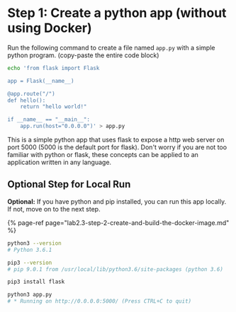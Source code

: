 # Step 1: Create a python app \(without using Docker\)

Run the following command to create a file named `app.py` with a simple python program. \(copy-paste the entire code block\)

```bash
echo 'from flask import Flask

app = Flask(__name__)

@app.route("/")
def hello():
    return "hello world!"

if __name__ == "__main__":
    app.run(host="0.0.0.0")' > app.py
```

This is a simple python app that uses flask to expose a http web server on port 5000 \(5000 is the default port for flask\). Don't worry if you are not too familiar with python or flask, these concepts can be applied to an application written in any language.

## Optional Step for Local Run

**Optional:** If you have python and pip installed, you can run this app locally. If not, move on to the next step.

{% page-ref page="lab2.3-step-2-create-and-build-the-docker-image.md" %}

```bash
python3 --version
# Python 3.6.1
```

```bash
pip3 --version
# pip 9.0.1 from /usr/local/lib/python3.6/site-packages (python 3.6)
```

```bash
pip3 install flask
```

```bash
python3 app.py
# * Running on http://0.0.0.0:5000/ (Press CTRL+C to quit)
```

